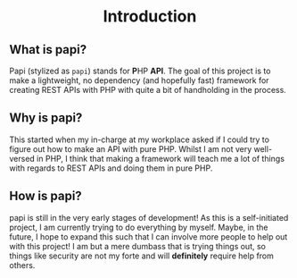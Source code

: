 <h1 align=center>Introduction</h1>

## What is papi?
Papi (stylized as `papi`) stands for <b>P</b>HP <b>API</b>. The goal of this project is to make a lightweight, no dependency (and hopefully fast) framework for creating REST APIs with PHP with quite a bit of handholding in the process.

## Why is papi?
This started when my in-charge at my workplace asked if I could try to figure out how to make an API with pure PHP. Whilst I am not very well-versed in PHP, I think that making a framework will teach me a lot of things with regards to REST APIs and doing them in pure PHP.

## How is papi?
papi is still in the very early stages of development! As this is a self-initiated project, I am currently trying to do everything by myself. Maybe, in the future, I hope to expand this such that I can involve more people to help out with this project! I am but a mere dumbass that is trying things out, so things like security are not my forte and will <b>definitely</b> require help from others.
